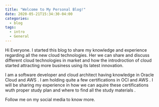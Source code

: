 ```yaml
---
title: "Welcome to My Personal Blog!"
date: 2020-05-21T15:34:30-04:00
categories:
  - blog
tags:
  - intro
  - General
---
```


Hi Everyone. I started this blog to share my knowledge and experience regarding all the new cloud technologies. Her we can share and discuss different cloud technologies in market and how the introdroction of cloud started attracting more business using its latest innovation.

I am a software developer and cloud architect having knowledge in Oracle Cloud and AWS . I am holding quite a few certifications in OCI and AWS . I will be sharing my experience in how we can aquire these certifications wuth proper study plan and where to find all the study materials .


Follow me on my social media to know more.
